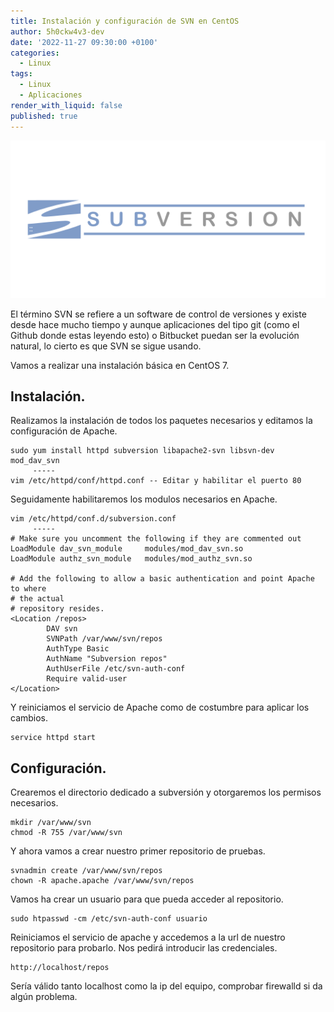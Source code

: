 ```yaml
---
title: Instalación y configuración de SVN en CentOS 
author: 5h0ckw4v3-dev
date: '2022-11-27 09:30:00 +0100'
categories:
  - Linux
tags:
  - Linux
  - Aplicaciones
render_with_liquid: false
published: true
---
```

![SVN](/assets/img/common/svn.png)

El término SVN se refiere a un software de control de versiones y existe desde hace mucho tiempo y aunque aplicaciones del tipo git (como el Github donde estas leyendo esto) o Bitbucket puedan ser la evolución natural, lo cierto es que SVN se sigue usando.

Vamos a realizar una instalación básica en CentOS 7.

## Instalación.
Realizamos la instalación de todos los paquetes necesarios y editamos la configuración de Apache.

```plaintext
sudo yum install httpd subversion libapache2-svn libsvn-dev mod_dav_svn
	 -----
vim /etc/httpd/conf/httpd.conf -- Editar y habilitar el puerto 80
```

Seguidamente habilitaremos los modulos necesarios en Apache.

```plaintext
vim /etc/httpd/conf.d/subversion.conf
     -----
# Make sure you uncomment the following if they are commented out
LoadModule dav_svn_module     modules/mod_dav_svn.so
LoadModule authz_svn_module   modules/mod_authz_svn.so

# Add the following to allow a basic authentication and point Apache to where
# the actual
# repository resides.
<Location /repos>
        DAV svn
        SVNPath /var/www/svn/repos
        AuthType Basic
        AuthName "Subversion repos"
        AuthUserFile /etc/svn-auth-conf
        Require valid-user
</Location>
```
Y reiniciamos el servicio de Apache como de costumbre para aplicar los cambios.

```plaintext
service httpd start
```

## Configuración.
Crearemos el directorio dedicado a subversión y otorgaremos los permisos necesarios.

```plaintext
mkdir /var/www/svn
chmod -R 755 /var/www/svn
```
Y ahora vamos a crear nuestro primer repositorio de pruebas.

```plaintext
svnadmin create /var/www/svn/repos
chown -R apache.apache /var/www/svn/repos
```

Vamos ha crear un usuario para que pueda acceder al repositorio.

```plaintext
sudo htpasswd -cm /etc/svn-auth-conf usuario
```

Reiniciamos el servicio de apache y accedemos a la url de nuestro repositorio para probarlo. Nos pedirá introducir las credenciales.

```plaintext
http://localhost/repos
```
Sería válido tanto localhost como la ip del equipo, comprobar firewalld si da algún problema.